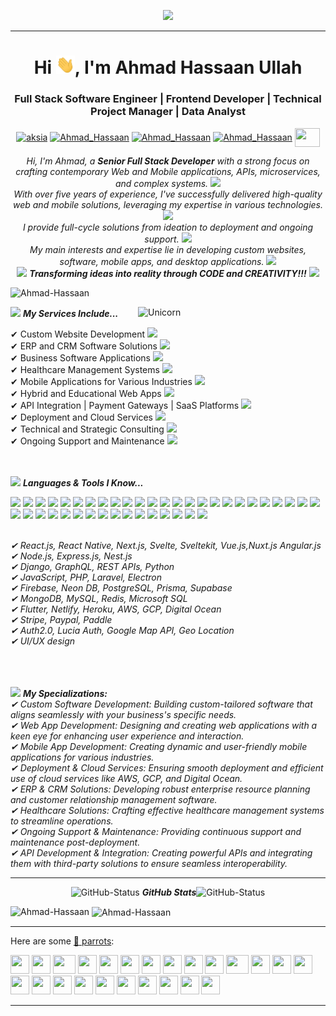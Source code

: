 <p align="center">
  <img src="https://sdaho.org/wp-content/uploads/2017/01/techfeat.jpg" height="200"/>
</p>
<hr>
<h1 align="center">Hi <img src="https://raw.githubusercontent.com/ABSphreak/ABSphreak/master/gifs/Hi.gif" width="30px">, I'm Ahmad Hassaan Ullah</h1>
<h3 align="center">Full Stack Software Engineer | Frontend Developer | Technical Project Manager | Data Analyst</h3>
<p align="center">
<a href="https://www.linkedin.com/in/ahmad-hassaan-ullah/" target="blank"><img align="center" src="https://upload.wikimedia.org/wikipedia/commons/thumb/8/81/LinkedIn_icon.svg/1200px-LinkedIn_icon.svg.png" alt="aksia" height="30" width="40" /></a>
<a href="https://www.facebook.com/ahmadhassaanullah/" target="blank"><img align="center" src="https://upload.wikimedia.org/wikipedia/commons/5/51/Facebook_f_logo_%282019%29.svg" alt="Ahmad_Hassaan" height="30" width="40" /></a>
<a href="https://leetcode.com/ahmadhassaan11/" target="blank"><img align="center" src="https://upload.wikimedia.org/wikipedia/commons/1/19/LeetCode_logo_black.png" alt="Ahmad_Hassaan" height="30" width="40" /></a>
<a href="https://auth.geeksforgeeks.org/user/ahmadhassaan11/profile" target="blank"><img align="center" src="https://upload.wikimedia.org/wikipedia/commons/4/43/GeeksforGeeks.svg" alt="Ahmad_Hassaan" height="30" width="40" /></a>
<a href="mailto:ahmadullah943@gmail.com"><img align="center" src="https://upload.wikimedia.org/wikipedia/commons/7/7e/Gmail_icon_%282020%29.svg" height="30" width="40" /></a>
</p>
</p>



<p align="center">
<em>
  Hi, I'm Ahmad, a <b>Senior Full Stack Developer</b> with a strong focus on crafting contemporary Web and Mobile applications, APIs, microservices, and complex systems. <img src="https://github.com/TheDudeThatCode/TheDudeThatCode/blob/master/Assets/Developer.gif" width="30px"><br>
  With over five years of experience, I've successfully delivered high-quality web and mobile solutions, leveraging my expertise in various technologies. <img src="https://github.com/TheDudeThatCode/TheDudeThatCode/blob/master/Assets/Designer.gif" width="36px"><br>
  I provide full-cycle solutions from ideation to deployment and ongoing support. <img src="https://github.com/TheDudeThatCode/TheDudeThatCode/blob/master/Assets/Rocket.gif" width="18px"><br>
  My main interests and expertise lie in developing custom websites, software, mobile apps, and desktop applications. <img src="https://github.com/TheDudeThatCode/TheDudeThatCode/blob/master/Assets/Medal.gif" width="20px">
</em>
  <br>
  <img src="https://media.giphy.com/media/VgCDAzcKvsR6OM0uWg/giphy.gif" width="50" /> <b><i>Transforming ideas into reality through CODE and CREATIVITY!!!</i></b> <img src="https://media.giphy.com/media/7j2hfyeVcDtf2/giphy.gif" width="50" />
</p>

<p align="left"> <img src="https://komarev.com/ghpvc/?username=Ahmad-Hassaan&label=Profile%20views&color=0e75b6&style=flat" alt="Ahmad-Hassaan" /> </p>
<img align="right" width=300px alt="Unicorn" src="https://i.giphy.com/media/v1.Y2lkPTc5MGI3NjExZTVmczV2c3prd3IwMmZlbnkyMm9iMG5oeDd4M2l6dTJ6bGUxbm5zbyZlcD12MV9pbnRlcm5hbF9naWZfYnlfaWQmY3Q9Zw/26tn33aiTi1jkl6H6/giphy.gif" />

<img src="https://media.giphy.com/media/ObNTw8Uzwy6KQ/giphy.gif" width="30px">&nbsp;***My Services Include...***

✔ Custom Website Development <img src="https://github.com/TheDudeThatCode/TheDudeThatCode/blob/master/Assets/Developer.gif" width="30px"><br>
✔ ERP and CRM Software Solutions <img src="https://github.com/TheDudeThatCode/TheDudeThatCode/blob/master/Assets/Designer.gif" width="36px"><br>
✔ Business Software Applications <img src="https://github.com/TheDudeThatCode/TheDudeThatCode/blob/master/Assets/Rocket.gif" width="18px"><br>
✔ Healthcare Management Systems <img src="https://github.com/TheDudeThatCode/TheDudeThatCode/blob/master/Assets/Medal.gif" width="20px"><br>
✔ Mobile Applications for Various Industries <img src="https://github.com/TheDudeThatCode/TheDudeThatCode/blob/master/Assets/Developer.gif" width="30px"><br>
✔ Hybrid and Educational Web Apps <img src="https://github.com/TheDudeThatCode/TheDudeThatCode/blob/master/Assets/Designer.gif" width="36px"><br>
✔ API Integration | Payment Gateways | SaaS Platforms <img src="https://github.com/TheDudeThatCode/TheDudeThatCode/blob/master/Assets/Rocket.gif" width="18px"><br>
✔ Deployment and Cloud Services <img src="https://github.com/TheDudeThatCode/TheDudeThatCode/blob/master/Assets/Medal.gif" width="20px"><br>
✔ Technical and Strategic Consulting <img src="https://github.com/TheDudeThatCode/TheDudeThatCode/blob/master/Assets/Developer.gif" width="30px"><br>
✔ Ongoing Support and Maintenance <img src="https://github.com/TheDudeThatCode/TheDudeThatCode/blob/master/Assets/Designer.gif" width="36px"><br><br><br>
 

<img src="https://media.giphy.com/media/ObNTw8Uzwy6KQ/giphy.gif" width="30px">&nbsp;***Languages & Tools I Know...***
<p align="left">
  <code><img height="50" src="https://commons.wikimedia.org/wiki/File:React-icon.svg"></code>
  <code><img height="50" src="https://commons.wikimedia.org/wiki/File:React-icon.svg"></code>
  <code><img height="50" src="https://upload.wikimedia.org/wikipedia/commons/8/8e/Nextjs-logo.svg"></code>
  <code><img height="50" src="https://upload.wikimedia.org/wikipedia/commons/1/1b/Svelte_Logo.svg"></code>
  <code><img height="50" src="https://upload.wikimedia.org/wikipedia/commons/1/1b/Svelte_Logo.svg"></code>
  <code><img height="50" src="https://upload.wikimedia.org/wikipedia/commons/9/95/Vue.js_Logo_2.svg"></code>
  <code><img height="50" src="https://upload.wikimedia.org/wikipedia/commons/c/cf/Angular_full_color_logo.svg"></code>
  <code><img height="50" src="https://commons.wikimedia.org/wiki/File:Node.js_logo.svg"></code>
  <code><img height="50" src="https://upload.wikimedia.org/wikipedia/commons/6/64/Expressjs.png"></code>
  <code><img height="50" src="https://upload.wikimedia.org/wikipedia/commons/4/4c/NestJS_Logo.svg"></code>
  <code><img height="50" src="https://upload.wikimedia.org/wikipedia/commons/7/75/Django_logo.svg"></code>
  <code><img height="50" src="https://upload.wikimedia.org/wikipedia/commons/1/17/GraphQL_Logo.svg"></code>
  <code><img height="50" src="https://upload.wikimedia.org/wikipedia/commons/d/db/Api.svg"></code>
  <code><img height="50" src="https://commons.wikimedia.org/wiki/File:Python-logo-notext.svg"></code>
  <code><img height="50" src="https://upload.wikimedia.org/wikipedia/commons/6/6a/JavaScript-logo.png"></code>
  <code><img height="50" src="https://upload.wikimedia.org/wikipedia/commons/2/27/PHP-logo.svg"></code>
  <code><img height="50" src="https://upload.wikimedia.org/wikipedia/commons/9/9a/Laravel.svg"></code>
  <code><img height="50" src="https://upload.wikimedia.org/wikipedia/commons/9/91/Electron_Software_Framework_Logo.svg"></code>
  <code><img height="50" src="https://upload.wikimedia.org/wikipedia/commons/3/37/Firebase_Logo.svg"></code>
  <code><img height="50" src="https://neon.tech/static/neon.png"></code>
  <code><img height="50" src="https://commons.wikimedia.org/wiki/File:Postgresql_elephant.svg"></code>
  <code><img height="50" src="https://upload.wikimedia.org/wikipedia/commons/f/f2/Prisma_Logo.svg"></code>
  <code><img height="50" src="https://upload.wikimedia.org/wikipedia/commons/f/fb/Supabase-logo-icon.png"></code>
  <code><img height="50" src="https://commons.wikimedia.org/wiki/File:MongoDB_Logo.svg"></code>
  <code><img height="50" src="https://commons.wikimedia.org/wiki/File:MySQL.svg"></code>
  <code><img height="50" src="https://upload.wikimedia.org/wikipedia/commons/6/6b/Redis_Logo.svg"></code>
  <code><img height="50" src="https://commons.wikimedia.org/wiki/File:Microsoft_SQL_Server_logo.svg"></code>
  <code><img height="50" src="https://upload.wikimedia.org/wikipedia/commons/1/17/Google-flutter-logo.png"></code>
  <code><img height="50" src="https://commons.wikimedia.org/wiki/File:Netlify_logo.svg"></code>
  <code><img height="50" src="https://upload.wikimedia.org/wikipedia/commons/4/4b/Heroku_logo.svg"></code>
  <code><img height="50" src="https://commons.wikimedia.org/wiki/File:Amazon_Web_Services_Logo.svg"></code>
  <code><img height="50" src="https://commons.wikimedia.org/wiki/File:Google_Cloud_Logo.svg"></code>
  <code><img height="50" src="https://commons.wikimedia.org/wiki/File:DigitalOcean_logo.svg"></code>
  <code><img height="50" src="https://commons.wikimedia.org/wiki/File:Stripe_Logo,_revised_2016.svg"></code>
  <code><img height="50" src="https://commons.wikimedia.org/wiki/File:PayPal.svg"></code>
  <code><img height="50" src="https://paddle.com/img/logo.svg"></code>
  <code><img height="50" src="https://upload.wikimedia.org/wikipedia/commons/c/c2/Oauth_logo.svg"></code>
  <code><img height="50" src="https://lucia-auth.com/logo.svg"></code>
  <code><img height="50" src="https://upload.wikimedia.org/wikipedia/commons/5/59/Google_Maps_logo_2020.svg"></code>
  <code><img height="50" src="https://upload.wikimedia.org/wikipedia/commons/4/4e/Geolocation_logo.svg"></code>
  <code><img height="50" src="https://commons.wikimedia.org/wiki/File:UI-UX_Design.svg"></code>
</p>
<em><br>
  ✔ React.js, React Native, Next.js, Svelte, Sveltekit, Vue.js,Nuxt.js Angular.js <br>
  ✔ Node.js, Express.js, Nest.js <br>
  ✔ Django, GraphQL, REST APIs, Python <br>
  ✔ JavaScript, PHP, Laravel, Electron <br>
  ✔ Firebase, Neon DB, PostgreSQL, Prisma, Supabase <br>
  ✔ MongoDB, MySQL, Redis, Microsoft SQL <br>
  ✔ Flutter, Netlify, Heroku, AWS, GCP, Digital Ocean <br>
  ✔ Stripe, Paypal, Paddle <br>
  ✔ Auth2.0, Lucia Auth, Google Map API, Geo Location <br>
  ✔ UI/UX design <br>
</em><br><br><br>


<em><img src="https://media.giphy.com/media/ObNTw8Uzwy6KQ/giphy.gif" width="30px">&nbsp;***My Specializations:***<br>
  ✔ Custom Software Development: Building custom-tailored software that aligns seamlessly with your business's specific needs. <br>
  ✔ Web App Development: Designing and creating web applications with a keen eye for enhancing user experience and interaction. <br>
  ✔ Mobile App Development: Creating dynamic and user-friendly mobile applications for various industries. <br>
  ✔ Deployment & Cloud Services: Ensuring smooth deployment and efficient use of cloud services like AWS, GCP, and Digital Ocean. <br>
  ✔ ERP & CRM Solutions: Developing robust enterprise resource planning and customer relationship management software. <br>
  ✔ Healthcare Solutions: Crafting effective healthcare management systems to streamline operations. <br>
  ✔ Ongoing Support & Maintenance: Providing continuous support and maintenance post-deployment. <br>
  ✔ API Development & Integration: Creating powerful APIs and integrating them with third-party solutions to ensure seamless interoperability. <br>
</em>

  <hr>
  <p align="center">
 <img src="https://media.giphy.com/media/8UHRm5oY4k4FDxq5QG/giphy.gif" width="30px" alt="GitHub-Status"/>&nbsp;<i><b>GitHub Stats</b></i><img src="https://media.giphy.com/media/8UHRm5oY4k4FDxq5QG/giphy.gif" width="30px" alt="GitHub-Status"/></p>
<p><img align="left" src="https://github-readme-stats.vercel.app/api/top-langs?username=Ahmad-Hassaan&show_icons=true&locale=en&layout=compact" alt="Ahmad-Hassaan" /></p>

<p>&nbsp;<img align="center" src="https://github-readme-stats.vercel.app/api?username=Ahmad-Hassaan&show_icons=true&locale=en" alt="Ahmad-Hassaan" width="410" /></p>

<hr>

Here are some [🦜 parrots](https://cultofthepartyparrot.com):

<div>
    <img src="https://cultofthepartyparrot.com/parrots/hd/githubparrot.gif" width="30" height="30"/>
    <img src="https://cultofthepartyparrot.com/flags/hd/indiaparrot.gif" width="30" height="30"/>
    <img src="https://cultofthepartyparrot.com/parrots/asyncparrot.gif" width="36" height="30"/>
    <img src="https://cultofthepartyparrot.com/parrots/exceptionallyfastparrot.gif" width="30" height="30"/>
    <img src="https://cultofthepartyparrot.com/parrots/hd/60fpsparrot.gif" width="30" height="30"/>
    <img src="https://cultofthepartyparrot.com/parrots/hd/jumpingparrot.gif" width="30" height="30"/>
    <img src="https://cultofthepartyparrot.com/parrots/hd/opensourceparrot.gif" width="30" height="30"/>
    <img src="https://cultofthepartyparrot.com/parrots/hd/dealwithitnowparrot.gif" width="30" height="30"/>
    <img src="https://cultofthepartyparrot.com/parrots/hd/hypnoparrotlight.gif" width="30" height="30"/>
    <img src="https://cultofthepartyparrot.com/parrots/databaseparrot.gif" width="30" height="30"/>
    <img src="https://cultofthepartyparrot.com/parrots/fixparrot.gif" width="36" height="30"/>
    <img src="https://cultofthepartyparrot.com/parrots/hd/laptop_parrot.gif" width="30" height="30"/>
    <img src="https://cultofthepartyparrot.com/parrots/hd/spinningparrot.gif" width="30" height="30"/>
    <img src="https://cultofthepartyparrot.com/parrots/hd/levitationparrot.gif" width="30" height="30"/>
    <img src="https://cultofthepartyparrot.com/parrots/hd/meldparrot.gif" width="30" height="30"/>
    <img src="https://cultofthepartyparrot.com/parrots/slomoparrot.gif" width="30" height="30"/>
    <img src="https://cultofthepartyparrot.com/parrots/hd/moonwalkingparrot.gif" width="30" height="30"/>
    <img src="https://cultofthepartyparrot.com/parrots/hd/stableparrot.gif" width="30" height="30"/>
    <img src="https://cultofthepartyparrot.com/parrots/hd/scienceparrot.gif" width="30" height="30"/>
    <img src="https://cultofthepartyparrot.com/parrots/hd/pirateparrot.gif" width="30" height="30"/>
    <img src="https://cultofthepartyparrot.com/parrots/hd/footballparrot.gif" width="30" height="30"/>
    <img src="https://cultofthepartyparrot.com/parrots/hd/illuminatiparrot.gif" width="30" height="30"/>
    <img src="https://cultofthepartyparrot.com/parrots/hd/hypnoparrotdark.gif" width="30" height="30"/>
    <img src="https://cultofthepartyparrot.com/parrots/hd/mustacheparrot.gif" width="30" height="30"/>
</div>

<hr>

